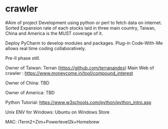 # crawler
#Aim of project
Development using python or perl to fetch data on internet.
Sorted Expansion rate of each stocks laid in three main country, Taiwan, China and America is the MUST coverage of it.

Deploy PyCharm to develop modules and packages.
Plug-in Code-With-Me allows real time coding collaboratively.

Pre-II phase still.

Owner of Taiwan: Terran (https://github.com/terranandes)
Main Web of crawler : https://www.moneycome.in/tool/compound_interest

Owner of China:
TBD

Owner of America:
TBD

Python Tutorial:
https://www.w3schools.com/python/python_intro.asp

Unix ENV for
Windows:
Ubuntu on Windows Store

MAC:
iTerm2+Zim+Powerlevel2k+Homebrew
